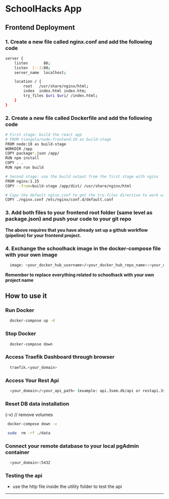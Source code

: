 # SchoolHacks App

## Frontend Deployment

### 1. Create a new file called nginx.conf and add the following code

```bash
server {
    listen       80;
    listen  [::]:80;
    server_name  localhost;

    location / {
        root   /usr/share/nginx/html;
        index  index.html index.htm;
        try_files $uri $uri/ /index.html;
    }
}
```

### 2. Create a new file called Dockerfile and add the following code

```bash
# First stage: build the react app
# FROM tiangolo/node-frontend:10 as build-stage
FROM node:18 as build-stage
WORKDIR /app
COPY package*.json /app/
RUN npm install
COPY . .
RUN npm run build

# Second stage: use the build output from the first stage with nginx
FROM nginx:1.25
COPY --from=build-stage /app/dist/ /usr/share/nginx/html

# Copy the default nginx.conf to get the try-files directive to work with react router
COPY ./nginx.conf /etc/nginx/conf.d/default.conf
```
### 3. Add both files to your frontend root folder (same level as package.json) and push your code to your git repo

**The above requires that you have already set up a github workflow (pipeline) for your frontend project.**

### 4. Exchange the schoolhack image in the docker-compose file with your own image

```bash
  image: <your_docker_hub_username>/<your_docker_hub_repo_name>:<your_docker_hub_tag>
```

**Remember to replace everything related to schoolhack with your own project name**

## How to use it

###  Run Docker

```bash
  docker-compose up -d
```

### Stop Docker

```bash
  docker-compose down
```

### Access Traefik Dashboard through browser

```bash
  traefik.<your_domain>
```

### Access Your Rest Api

```bash
  <your_domain>/<your_api_path> (example: api.3sem.dk/api or restapi.3sem.dk/api)
```

### Reset DB data installation

(-v) // remove volumes
```bash
 docker-compose down -v 
```

```bash
 sudo  rm -rf ./data
```

### Connect your remote database to your local pgAdmin container

```bash
  <your_domain>:5432
```

### Testing the api

- use the http file inside the utility folder to test the api

***

